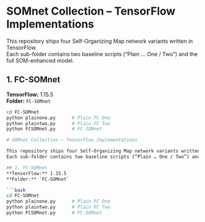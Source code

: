 # SOMnet Collection – TensorFlow Implementations

This repository ships four Self-Organizing Map network variants written in TensorFlow.  
Each sub-folder contains two baseline scripts (“Plain … One / Two”) and the full SOM-enhanced model.

## 1. FC-SOMnet  
**TensorFlow:** 1.15.5  
**Folder:** `FC-SOMnet`

```bash
cd FC-SOMnet
python plainone.py      # Plain FC One
python plaintwo.py      # Plain FC Two
python FCSOMnet.py      # FC-SOMnet

# SOMnet Collection – TensorFlow Implementations

This repository ships four Self-Organizing Map network variants written in TensorFlow.  
Each sub-folder contains two baseline scripts (“Plain … One / Two”) and the full SOM-enhanced model.

## 1. FC-SOMnet  
**TensorFlow:** 1.15.5  
**Folder:** `FC-SOMnet`

```bash
cd FC-SOMnet
python plainone.py      # Plain FC One
python plaintwo.py      # Plain FC Two
python FCSOMnet.py      # FC-SOMnet
